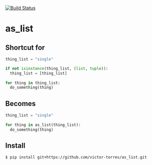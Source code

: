 [![Build
Status](https://travis-ci.org/victor-torres/as_list.png)](https://travis-ci.org/victor-torres/as_list)

# as_list

## Shortcut for

```python
thing_list = "single"

if not isinstance(thing_list, (list, tuple)):
  thing_list = [thing_list]
  
for thing in thing_list:
  do_something(thing)
```

## Becomes

```python
thing_list = "single"
  
for thing in as_list(thing_list):
  do_something(thing)
```

## Install

```shell
$ pip install git+https://github.com/victor-torres/as_list.git
```
